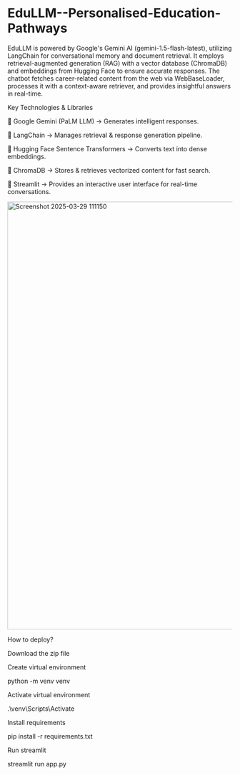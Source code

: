 # EduLLM--Personalised-Education-Pathways

EduLLM is powered by Google's Gemini AI (gemini-1.5-flash-latest), utilizing LangChain for conversational memory and document retrieval.
It employs retrieval-augmented generation (RAG) with a vector database (ChromaDB) and embeddings from Hugging Face to ensure accurate responses.
The chatbot fetches career-related content from the web via WebBaseLoader, processes it with a context-aware retriever, and provides insightful answers in real-time. 

Key Technologies & Libraries

 🔹 Google Gemini (PaLM LLM) → Generates intelligent responses.
 
 🔹 LangChain → Manages retrieval & response generation pipeline.
 
 🔹 Hugging Face Sentence Transformers → Converts text into dense embeddings.
 
 🔹 ChromaDB → Stores & retrieves vectorized content for fast search.
 
 🔹 Streamlit → Provides an interactive user interface for real-time conversations.
 

 <img width="959" alt="Screenshot 2025-03-29 111150" src="https://github.com/user-attachments/assets/572d76ba-2822-460e-81a4-059c10618bf6" />
 
How to deploy?

Download the zip file

Create virtual environment

python -m venv venv

Activate virtual environment

.\venv\Scripts\Activate

Install requirements

pip install -r requirements.txt

Run streamlit

streamlit run app.py

